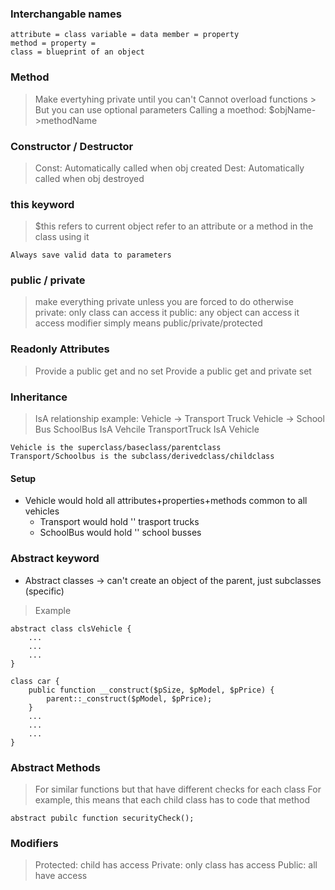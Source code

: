 ### Interchangable names
```
attribute = class variable = data member = property
method = property =
class = blueprint of an object
```

### Method
> Make evertyhing private until you can't
> Cannot overload functions
    > But you can use optional parameters 
> Calling a moethod: $objName->methodName

### Constructor / Destructor
> Const: Automatically called when obj created
> Dest: Automatically called when obj destroyed  

### this keyword
> $this refers to current object
> refer to an attribute or a method in the class using it

```Always save valid data to parameters```

### public / private
> make everything private unless you are forced to do otherwise 
> private: only class can access it
> public: any object can access it
> access modifier simply means public/private/protected

### Readonly Attributes
> Provide a public get and no set 
> Provide a public get and private set

### Inheritance
> IsA relationship example:
Vehicle -> Transport Truck
Vehicle -> School Bus
> SchoolBus IsA Vehcile
> TransportTruck IsA Vehicle
```
Vehicle is the superclass/baseclass/parentclass
Transport/Schoolbus is the subclass/derivedclass/childclass
```

#### Setup
- Vehicle would hold all attributes+properties+methods common to all vehicles
    - Transport would hold                  ''                trasport trucks
    - SchoolBus would hold                  ''                school busses

### Abstract keyword
- Abstract classes -> can't create an object of the parent, just subclasses (specific)
> Example
```
abstract class clsVehicle {
    ...
    ...
    ...
}

class car {
    public function __construct($pSize, $pModel, $pPrice) {
        parent::_construct($pModel, $pPrice);
    }
    ...
    ...
    ...
}
```

### Abstract Methods
> For similar functions but that have different checks for each class
> For example, this means that each child class has to code that method
```
abstract pubilc function securityCheck();  
```

### Modifiers
> Protected: child has access
> Private: only class has access
> Public: all have access
